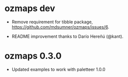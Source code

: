 # ozmaps dev

* Remove requirement for tibble package, https://github.com/mdsumner/ozmaps/issues/6. 

* README improvement thanks to Darío Hereñú (@kant). 


# ozmaps 0.3.0

* Updated examples to work with paletteer 1.0.0
